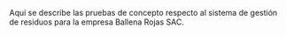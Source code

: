 Aquí se describe las pruebas de concepto respecto al sistema de gestión de residuos para la empresa Ballena Rojas SAC. 
